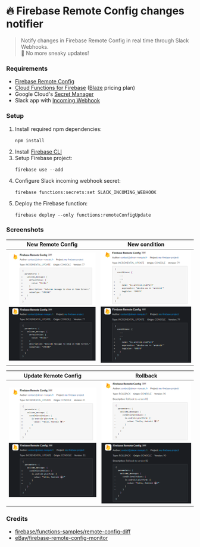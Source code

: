 # 🔥 Firebase Remote Config changes notifier

> Notify changes in Firebase Remote Config in real time through Slack Webhooks.  
> 🥷 No more sneaky updates! 

### Requirements

- [Firebase Remote Config](https://firebase.google.com/docs/remote-config)
- [Cloud Functions for Firebase](https://firebase.google.com/docs/functions) ([Blaze](https://firebase.google.com/pricing) pricing plan)
- Google Cloud's [Secret Manager](https://cloud.google.com/secret-manager)
- Slack app with [Incoming Webhook](https://api.slack.com/messaging/webhooks)

### Setup

1. Install required npm dependencies:
   ```shell
   npm install
   ```
2. Install [Firebase CLI](https://firebase.google.com/docs/cli)
3. Setup Firebase project:
   ```shell
   firebase use --add
   ```
4. Configure Slack incoming webhook secret:
   ```shell
   firebase functions:secrets:set SLACK_INCOMING_WEBHOOK
   ```
5. Deploy the Firebase function:
   ```shell
   firebase deploy --only functions:remoteConfigUpdate
   ```

### Screenshots

| New Remote Config                                                                                                             | New condition                                                                                                         |
|-------------------------------------------------------------------------------------------------------------------------------|-----------------------------------------------------------------------------------------------------------------------|
| ![](screenshots/new-remote-config-light.png#gh-light-mode-only) ![](screenshots/new-remote-config-dark.png#gh-dark-mode-only) | ![](screenshots/new-condition-light.png#gh-light-mode-only) ![](screenshots/new-condition-dark.png#gh-dark-mode-only) |

| Update Remote Config                                                                                                              | Rollback                                                                                                    |
|-----------------------------------------------------------------------------------------------------------------------------------|-------------------------------------------------------------------------------------------------------------|
| ![](screenshots/update-rc-condition-light.png#gh-light-mode-only) ![](screenshots/update-rc-condition-dark.png#gh-dark-mode-only) | ![](screenshots/rollback-light.png#gh-light-mode-only) ![](screenshots/rollback-dark.png#gh-dark-mode-only) |

### Credits

- [firebase/functions-samples/remote-config-diff](https://github.com/firebase/functions-samples/blob/main/Node/remote-config-diff)
- [eBay/firebase-remote-config-monitor](https://github.com/eBay/firebase-remote-config-monitor)
